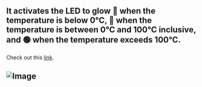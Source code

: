 It activates the LED to glow 🔴 when the temperature is below 0°C, 🔵 when the temperature is between 0°C and 100°C inclusive, and 🟢 when the temperature exceeds 100°C.
---

Check out this [link](https://www.tinkercad.com/things/l3S5O30nID3-rbg-temperature-indicator/).

![Image](https://csg.tinkercad.com/things/l3S5O30nID3/t725.png?rev=1720616060694000000&s=&v=1&type=circuits)
---
